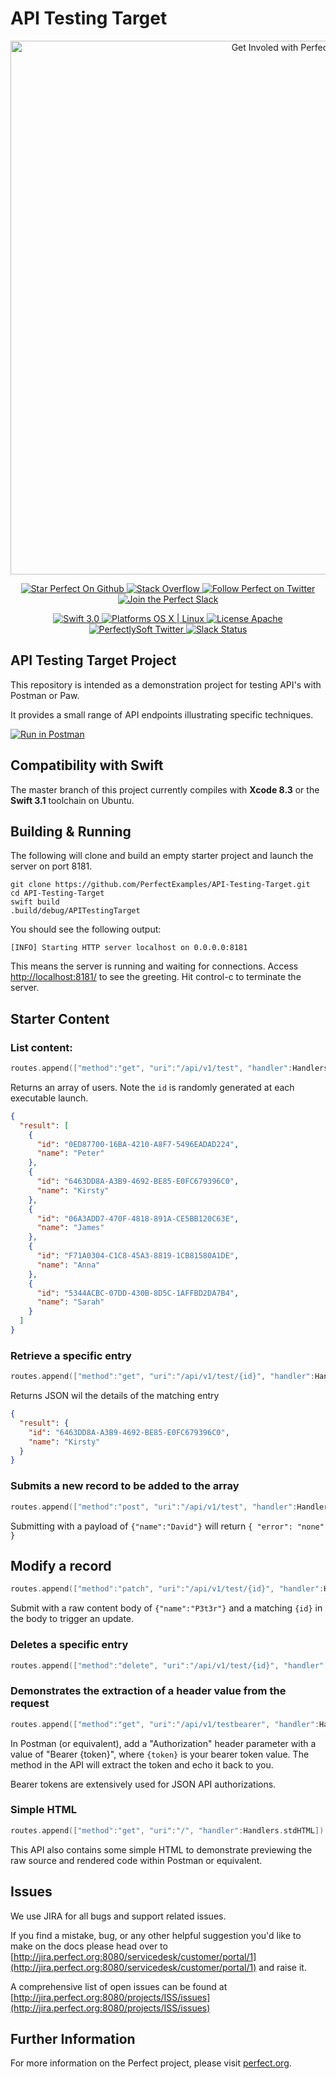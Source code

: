 # API Testing Target

<p align="center">
    <a href="http://perfect.org/get-involved.html" target="_blank">
        <img src="http://perfect.org/assets/github/perfect_github_2_0_0.jpg" alt="Get Involed with Perfect!" width="854" />
    </a>
</p>

<p align="center">
    <a href="https://github.com/PerfectlySoft/Perfect" target="_blank">
        <img src="http://www.perfect.org/github/Perfect_GH_button_1_Star.jpg" alt="Star Perfect On Github" />
    </a>  
    <a href="http://stackoverflow.com/questions/tagged/perfect" target="_blank">
        <img src="http://www.perfect.org/github/perfect_gh_button_2_SO.jpg" alt="Stack Overflow" />
    </a>  
    <a href="https://twitter.com/perfectlysoft" target="_blank">
        <img src="http://www.perfect.org/github/Perfect_GH_button_3_twit.jpg" alt="Follow Perfect on Twitter" />
    </a>  
    <a href="http://perfect.ly" target="_blank">
        <img src="http://www.perfect.org/github/Perfect_GH_button_4_slack.jpg" alt="Join the Perfect Slack" />
    </a>
</p>

<p align="center">
    <a href="https://developer.apple.com/swift/" target="_blank">
        <img src="https://img.shields.io/badge/Swift-3.0-orange.svg?style=flat" alt="Swift 3.0">
    </a>
    <a href="https://developer.apple.com/swift/" target="_blank">
        <img src="https://img.shields.io/badge/Platforms-OS%20X%20%7C%20Linux%20-lightgray.svg?style=flat" alt="Platforms OS X | Linux">
    </a>
    <a href="http://perfect.org/licensing.html" target="_blank">
        <img src="https://img.shields.io/badge/License-Apache-lightgrey.svg?style=flat" alt="License Apache">
    </a>
    <a href="http://twitter.com/PerfectlySoft" target="_blank">
        <img src="https://img.shields.io/badge/Twitter-@PerfectlySoft-blue.svg?style=flat" alt="PerfectlySoft Twitter">
    </a>
    <a href="http://perfect.ly" target="_blank">
        <img src="http://perfect.ly/badge.svg" alt="Slack Status">
    </a>
</p>

## API Testing Target Project

This repository is intended as a demonstration project for testing API's with Postman or Paw.

It provides a small range of API endpoints illustrating specific techniques.

[![Run in Postman](https://run.pstmn.io/button.svg)](https://app.getpostman.com/run-collection/002e19819d06eff094f3)

## Compatibility with Swift

The master branch of this project currently compiles with **Xcode 8.3** or the **Swift 3.1** toolchain on Ubuntu.

## Building & Running

The following will clone and build an empty starter project and launch the server on port 8181.

```
git clone https://github.com/PerfectExamples/API-Testing-Target.git
cd API-Testing-Target
swift build
.build/debug/APITestingTarget
```

You should see the following output:

```
[INFO] Starting HTTP server localhost on 0.0.0.0:8181
```

This means the server is running and waiting for connections. Access [http://localhost:8181/](http://localhost:8181/) to see the greeting. Hit control-c to terminate the server.

## Starter Content

### List content:

``` swift
routes.append(["method":"get", "uri":"/api/v1/test", "handler":Handlers.testGet])
```

Returns an array of users. Note the `id` is randomly generated at each executable launch.

``` json
{
  "result": [
    {
      "id": "0ED87700-16BA-4210-A8F7-5496EADAD224",
      "name": "Peter"
    },
    {
      "id": "6463DD8A-A3B9-4692-BE85-E0FC679396C0",
      "name": "Kirsty"
    },
    {
      "id": "06A3ADD7-470F-4818-891A-CE5BB120C63E",
      "name": "James"
    },
    {
      "id": "F71A0304-C1C8-45A3-8819-1CB81580A1DE",
      "name": "Anna"
    },
    {
      "id": "5344ACBC-07DD-430B-8D5C-1AFFBD2DA7B4",
      "name": "Sarah"
    }
  ]
}
```

### Retrieve a specific entry

``` swift
routes.append(["method":"get", "uri":"/api/v1/test/{id}", "handler":Handlers.testGet])
```

Returns JSON wil the details of the matching entry

``` json
{
  "result": {
    "id": "6463DD8A-A3B9-4692-BE85-E0FC679396C0",
    "name": "Kirsty"
  }
}
```

### Submits a new record to be added to the array


``` swift
routes.append(["method":"post", "uri":"/api/v1/test", "handler":Handlers.testPost])
```

Submitting with a payload of `{"name":"David"}` will return `{ "error": "none" }`

## Modify a record

``` swift
routes.append(["method":"patch", "uri":"/api/v1/test/{id}", "handler":Handlers.testPatch])
```

Submit with a raw content body of `{"name":"P3t3r"}` and a matching `{id}` in the body to trigger an update.

### Deletes a specific entry

``` swift
routes.append(["method":"delete", "uri":"/api/v1/test/{id}", "handler":Handlers.testDelete])
```

### Demonstrates the extraction of a header value from the request

``` swift
routes.append(["method":"get", "uri":"/api/v1/testbearer", "handler":Handlers.testBearerToken])
```

In Postman (or equivalent), add a "Authorization" header parameter with a value of "Bearer {token}", where `{token}` is your bearer token value. The method in the API will extract the token and echo it back to you.

Bearer tokens are extensively used for JSON API authorizations.

### Simple HTML

``` swift
routes.append(["method":"get", "uri":"/", "handler":Handlers.stdHTML])
```

This API also contains some simple HTML to demonstrate previewing the raw source and rendered code within Postman or equivalent.


## Issues

We use JIRA for all bugs and support related issues.

If you find a mistake, bug, or any other helpful suggestion you'd like to make on the docs please head over to [http://jira.perfect.org:8080/servicedesk/customer/portal/1](http://jira.perfect.org:8080/servicedesk/customer/portal/1) and raise it.

A comprehensive list of open issues can be found at [http://jira.perfect.org:8080/projects/ISS/issues](http://jira.perfect.org:8080/projects/ISS/issues)



## Further Information
For more information on the Perfect project, please visit [perfect.org](http://perfect.org).
